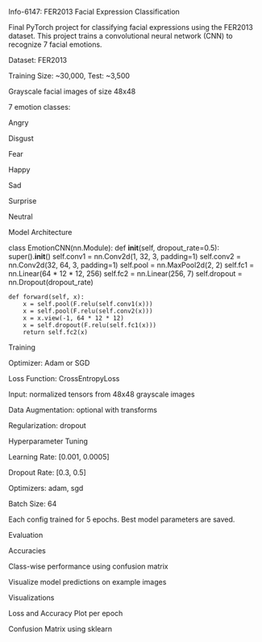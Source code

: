 Info-6147: FER2013 Facial Expression Classification

Final PyTorch project for classifying facial expressions using the FER2013 dataset. This project trains a convolutional neural network (CNN) to recognize 7 facial emotions.


Dataset: FER2013

Training Size: ~30,000, Test: ~3,500

Grayscale facial images of size 48x48

7 emotion classes:

Angry

Disgust

Fear

Happy

Sad

Surprise

Neutral


Model Architecture

class EmotionCNN(nn.Module):
    def __init__(self, dropout_rate=0.5):
        super().__init__()
        self.conv1 = nn.Conv2d(1, 32, 3, padding=1)
        self.conv2 = nn.Conv2d(32, 64, 3, padding=1)
        self.pool = nn.MaxPool2d(2, 2)
        self.fc1 = nn.Linear(64 * 12 * 12, 256)
        self.fc2 = nn.Linear(256, 7)
        self.dropout = nn.Dropout(dropout_rate)

    def forward(self, x):
        x = self.pool(F.relu(self.conv1(x)))
        x = self.pool(F.relu(self.conv2(x)))
        x = x.view(-1, 64 * 12 * 12)
        x = self.dropout(F.relu(self.fc1(x)))
        return self.fc2(x)


Training

Optimizer: Adam or SGD

Loss Function: CrossEntropyLoss

Input: normalized tensors from 48x48 grayscale images

Data Augmentation: optional with transforms

Regularization: dropout


Hyperparameter Tuning

Learning Rate: [0.001, 0.0005]

Dropout Rate: [0.3, 0.5]

Optimizers: adam, sgd

Batch Size: 64

Each config trained for 5 epochs. Best model parameters are saved.


Evaluation

Accuracies

Class-wise performance using confusion matrix

Visualize model predictions on example images


Visualizations

Loss and Accuracy Plot per epoch

Confusion Matrix using sklearn